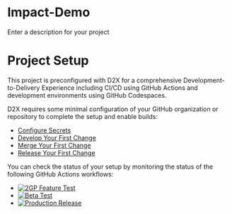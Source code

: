 # Impact-Demo
Enter a description for your project

# Project Setup
This project is preconfigured with D2X for a comprehensive Development-to-Delivery Experience including CI/CD using GitHub Actions and development environments using GitHub Codespaces.

D2X requires some minimal configuration of your GitHub organization or repository to complete the setup and enable builds:
* [Configure Secrets](https://d2x.readthedocs.io/en/latest/tutorial/#secrets)
* [Develop Your First Change](https://d2x.readthedocs.io/en/latest/tutorial/#develop)
* [Merge Your First Change](https://d2x.readthedocs.io/en/latest/tutorial/#merge)
* [Release Your First Change](https://d2x.readthedocs.io/en/latest/tutorial/#release)

You can check the status of your setup by monitoring the status of the following GitHub Actions workflows:
* [![2GP Feature Test](https://github.com/muselab-d2x/ImpactDemo/actions/workflows/feature.yml/badge.svg)](https://github.com/muselab-d2x/ImpactDemo/actions/workflows/feature.yml)
* [![Beta Test](https://github.com/muselab-d2x/ImpactDemo/actions/workflows/beta.yml/badge.svg)](https://github.com/muselab-d2x/ImpactDemo/actions/workflows/beta.yml)
* [![Production Release](https://github.com/muselab-d2x/ImpactDemo/actions/workflows/release.yml/badge.svg)](https://github.com/muselab-d2x/ImpactDemo/actions/workflows/release.yml)
